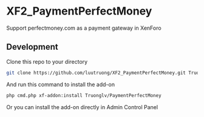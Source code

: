 # XF2_PaymentPerfectMoney
Support perfectmoney.com as a payment gateway in XenForo

## Development

Clone this repo to your directory

```bash
git clone https://github.com/luutruong/XF2_PaymentPerfectMoney.git Truonglv/PaymentPerfectMoney
```

And run this command to install the add-on

```bash
php cmd.php xf-addon:install Truonglv/PaymentPerfectMoney
```

Or you can install the add-on directly in Admin Control Panel
